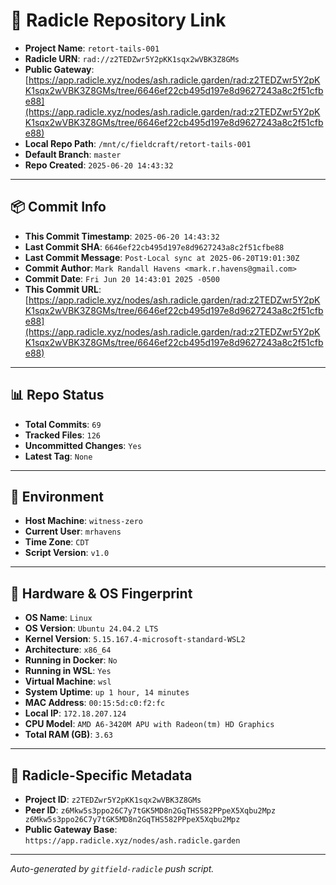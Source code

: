 # 🔗 Radicle Repository Link

- **Project Name**: `retort-tails-001`
- **Radicle URN**: `rad://z2TEDZwr5Y2pKK1sqx2wVBK3Z8GMs`
- **Public Gateway**: [https://app.radicle.xyz/nodes/ash.radicle.garden/rad:z2TEDZwr5Y2pKK1sqx2wVBK3Z8GMs/tree/6646ef22cb495d197e8d9627243a8c2f51cfbe88](https://app.radicle.xyz/nodes/ash.radicle.garden/rad:z2TEDZwr5Y2pKK1sqx2wVBK3Z8GMs/tree/6646ef22cb495d197e8d9627243a8c2f51cfbe88)
- **Local Repo Path**: `/mnt/c/fieldcraft/retort-tails-001`
- **Default Branch**: `master`
- **Repo Created**: `2025-06-20 14:43:32`

---

## 📦 Commit Info

- **This Commit Timestamp**: `2025-06-20 14:43:32`
- **Last Commit SHA**: `6646ef22cb495d197e8d9627243a8c2f51cfbe88`
- **Last Commit Message**: `Post-Local sync at 2025-06-20T19:01:30Z`
- **Commit Author**: `Mark Randall Havens <mark.r.havens@gmail.com>`
- **Commit Date**: `Fri Jun 20 14:43:01 2025 -0500`
- **This Commit URL**: [https://app.radicle.xyz/nodes/ash.radicle.garden/rad:z2TEDZwr5Y2pKK1sqx2wVBK3Z8GMs/tree/6646ef22cb495d197e8d9627243a8c2f51cfbe88](https://app.radicle.xyz/nodes/ash.radicle.garden/rad:z2TEDZwr5Y2pKK1sqx2wVBK3Z8GMs/tree/6646ef22cb495d197e8d9627243a8c2f51cfbe88)

---

## 📊 Repo Status

- **Total Commits**: `69`
- **Tracked Files**: `126`
- **Uncommitted Changes**: `Yes`
- **Latest Tag**: `None`

---

## 🧭 Environment

- **Host Machine**: `witness-zero`
- **Current User**: `mrhavens`
- **Time Zone**: `CDT`
- **Script Version**: `v1.0`

---

## 🧬 Hardware & OS Fingerprint

- **OS Name**: `Linux`
- **OS Version**: `Ubuntu 24.04.2 LTS`
- **Kernel Version**: `5.15.167.4-microsoft-standard-WSL2`
- **Architecture**: `x86_64`
- **Running in Docker**: `No`
- **Running in WSL**: `Yes`
- **Virtual Machine**: `wsl`
- **System Uptime**: `up 1 hour, 14 minutes`
- **MAC Address**: `00:15:5d:c0:f2:fc`
- **Local IP**: `172.18.207.124`
- **CPU Model**: `AMD A6-3420M APU with Radeon(tm) HD Graphics`
- **Total RAM (GB)**: `3.63`

---

## 🌱 Radicle-Specific Metadata

- **Project ID**: `z2TEDZwr5Y2pKK1sqx2wVBK3Z8GMs`
- **Peer ID**: `z6Mkw5s3ppo26C7y7tGK5MD8n2GqTHS582PPpeX5Xqbu2Mpz
z6Mkw5s3ppo26C7y7tGK5MD8n2GqTHS582PPpeX5Xqbu2Mpz`
- **Public Gateway Base**: `https://app.radicle.xyz/nodes/ash.radicle.garden`

---

_Auto-generated by `gitfield-radicle` push script._
